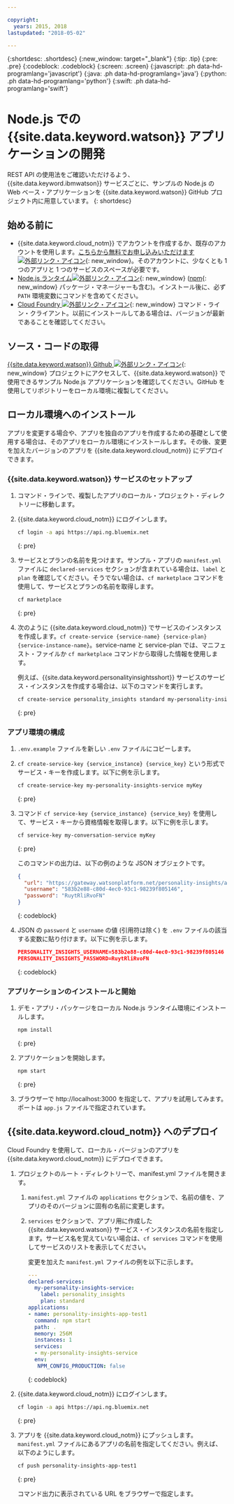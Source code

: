 ```yaml
---

copyright:
  years: 2015, 2018
lastupdated: "2018-05-02"

---
```


{:shortdesc: .shortdesc}
{:new_window: target="_blank"}
{:tip: .tip}
{:pre: .pre}
{:codeblock: .codeblock}
{:screen: .screen}
{:javascript: .ph data-hd-programlang='javascript'}
{:java: .ph data-hd-programlang='java'}
{:python: .ph data-hd-programlang='python'}
{:swift: .ph data-hd-programlang='swift'}

# Node.js での {{site.data.keyword.watson}} アプリケーションの開発

REST API の使用法をご確認いただけるよう、{{site.data.keyword.ibmwatson}} サービスごとに、サンプルの Node.js の Web ベース・アプリケーションを {{site.data.keyword.watson}} GitHub プロジェクト内に用意しています。
{: shortdesc}

## 始める前に

- {{site.data.keyword.cloud_notm}} でアカウントを作成するか、既存のアカウントを使用します。[こちらから無料でお申し込みいただけます ![外部リンク・アイコン](../../icons/launch-glyph.svg "外部リンク・アイコン")](https://{DomainName}/registration/?target=/catalog/%3fcategory=watson){: new_window}。そのアカウントに、少なくとも 1 つのアプリと 1 つのサービスのスペースが必要です。
- [Node.js ランタイム![外部リンク・アイコン](../../icons/launch-glyph.svg "外部リンク・アイコン")](https://nodejs.org/#download){: new_window} ([npm](https://www.npmjs.com/){: new_window} パッケージ・マネージャーも含む)。インストール後に、必ず `PATH` 環境変数にコマンドを含めてください。
- [Cloud Foundry ![外部リンク・アイコン](../../icons/launch-glyph.svg "外部リンク・アイコン")](https://github.com/cloudfoundry/cli#downloads){: new_window} コマンド・ライン・クライアント。以前にインストールしてある場合は、バージョンが最新であることを確認してください。

## ソース・コードの取得

[{{site.data.keyword.watson}} Github ![外部リンク・アイコン](../../icons/launch-glyph.svg "外部リンク・アイコン")](https://github.com/watson-developer-cloud){: new_window} プロジェクトにアクセスして、{{site.data.keyword.watson}} で使用できるサンプル Node.js アプリケーションを確認してください。GitHub を使用してリポジトリーをローカル環境に複製してください。

## ローカル環境へのインストール
アプリを変更する場合や、アプリを独自のアプリを作成するための基礎として使用する場合は、そのアプリをローカル環境にインストールします。その後、変更を加えたバージョンのアプリを {{site.data.keyword.cloud_notm}} にデプロイできます。

### {{site.data.keyword.watson}} サービスのセットアップ

1.  コマンド・ラインで、複製したアプリのローカル・プロジェクト・ディレクトリーに移動します。
1.  {{site.data.keyword.cloud_notm}} にログインします。

    ```bash
    cf login -a api https://api.ng.bluemix.net
    ```
    {: pre}

1.  サービスとプランの名前を見つけます。サンプル・アプリの `manifest.yml` ファイルに `declared-services` セクションが含まれている場合は、`label` と `plan` を確認してください。そうでない場合は、`cf marketplace` コマンドを使用して、サービスとプランの名前を取得します。

    ```bash
    cf marketplace
    ```
    {: pre}

1.  次のように {{site.data.keyword.cloud_notm}} でサービスのインスタンスを作成します。`cf create-service {service-name} {service-plan} {service-instance-name}`。service-name と service-plan では、マニフェスト・ファイルか `cf marketplace` コマンドから取得した情報を使用します。

    例えば、{{site.data.keyword.personalityinsightsshort}} サービスのサービス・インスタンスを作成する場合は、以下のコマンドを実行します。

    ```bash
    cf create-service personality_insights standard my-personality-insights-service
    ```
    {: pre}

### アプリ環境の構成

1.  `.env.example` ファイルを新しい `.env` ファイルにコピーします。
1.  `cf create-service-key {service_instance} {service_key}` という形式でサービス・キーを作成します。以下に例を示します。

    ```bash
    cf create-service-key my-personality-insights-service myKey
    ```
    {: pre}

1.  コマンド `cf service-key {service_instance} {service_key}` を使用して、サービス・キーから資格情報を取得します。以下に例を示します。

    ```bash
    cf service-key my-conversation-service myKey
    ```
    {: pre}

    このコマンドの出力は、以下の例のような JSON オブジェクトです。

    ```json
    {
      "url": "https://gateway.watsonplatform.net/personality-insights/api",
      "username": "583b2e88-c80d-4ec0-93c1-98239f805146",
      "password": "RuytRliRvoFN"
    }
    ```
    {: codeblock}

1.  JSON の `password` と `username` の値 (引用符は除く) を `.env` ファイルの該当する変数に貼り付けます。以下に例を示します。

    ```json
    PERSONALITY_INSIGHTS_USERNAME=583b2e88-c80d-4ec0-93c1-98239f805146
    PERSONALITY_INSIGHTS_PASSWORD=RuytRliRvoFN
    ```
    {: codeblock}

### アプリケーションのインストールと開始

1.  デモ・アプリ・パッケージをローカル Node.js ランタイム環境にインストールします。

    ```bash
    npm install
    ```
    {: pre}

1.  アプリケーションを開始します。

    ```bash
    npm start
    ```
    {: pre}

1.  ブラウザーで http://localhost:3000 を指定して、アプリを試用してみます。ポートは `app.js` ファイルで指定されています。

## {{site.data.keyword.cloud_notm}} へのデプロイ

Cloud Foundry を使用して、ローカル・バージョンのアプリを {{site.data.keyword.cloud_notm}} にデプロイできます。

1.  プロジェクトのルート・ディレクトリーで、manifest.yml ファイルを開きます。
    1.  `manifest.yml` ファイルの `applications` セクションで、名前の値を、アプリのそのバージョンに固有の名前に変更します。
    1.  `services` セクションで、アプリ用に作成した {{site.data.keyword.watson}} サービス・インスタンスの名前を指定します。サービス名を覚えていない場合は、`cf services` コマンドを使用してサービスのリストを表示してください。

        変更を加えた `manifest.yml` ファイルの例を以下に示します。

        ```yml
        ---
        declared-services:
          my-personality-insights-service:
            label: personality_insights
            plan: standard
        applications:
        - name: personality-insights-app-test1
          command: npm start
          path: .
          memory: 256M
          instances: 1
          services:
          - my-personality-insights-service
          env:
           NPM_CONFIG_PRODUCTION: false
        ```
        {: codeblock}

1.  {{site.data.keyword.cloud_notm}} にログインします。

    ```bash
    cf login -a api https://api.ng.bluemix.net
    ```
    {: pre}

1.  アプリを {{site.data.keyword.cloud_notm}} にプッシュします。`manifest.yml` ファイルにあるアプリの名前を指定してください。例えば、以下のようにします。

    ```bash
    cf push personality-insights-app-test1
    ```
    {: pre}

    コマンド出力に表示されている URL をブラウザーで指定します。
